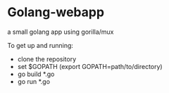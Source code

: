 # Golang-webapp
a small golang app using gorilla/mux 

To get up and running:
- clone the repository
- set $GOPATH (export GOPATH=path/to/directory)
- go build *.go
- go run *.go

